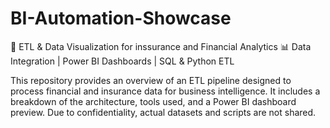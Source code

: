 # BI-Automation-Showcase
🚀 ETL &amp; Data Visualization for inssurance and Financial Analytics 📊
 Data Integration | Power BI Dashboards | SQL & Python ETL 
 
 This repository provides an overview of an ETL pipeline designed to process financial and insurance data for business intelligence. It includes a breakdown of the architecture, tools used, and a Power BI dashboard preview. Due to confidentiality, actual datasets and scripts are not shared.
